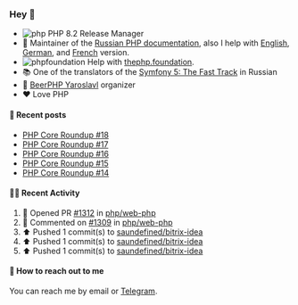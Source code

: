 ### Hey 👋

- ![php](https://user-images.githubusercontent.com/4685504/174548850-037dfd35-3b33-4154-9c50-95efd45ba66a.png) PHP 8.2 Release Manager
- 📖 Maintainer of the [Russian PHP documentation](https://github.com/php/doc-ru), also I help with [English](https://github.com/php/doc-en), [German](https://github.com/php/doc-de), and [French](https://github.com/php/doc-fr) version.
- ![phpfoundation](https://user-images.githubusercontent.com/4685504/174548733-72f62c18-f57e-47a6-8201-cb3d87e06b98.png) Help with [thephp.foundation](https://github.com/ThePHPF/thephp.foundation).
- 📚 One of the translators of
  the [Symfony 5: The Fast Track](https://symfony.com/doc/current/the-fast-track/ru/index.html)
  in Russian
- 🍻 [BeerPHP Yaroslavl](https://github.com/beerphp/yaroslavl) organizer
- ❤️ Love PHP

#### 📜 Recent posts

<!-- BLOG-POST-LIST:START -->
- [PHP Core Roundup #18](https://thephp.foundation/blog/2023/11/01/php-core-roundup-18/)
- [PHP Core Roundup #17](https://thephp.foundation/blog/2023/10/01/php-core-roundup-17/)
- [PHP Core Roundup #16](https://thephp.foundation/blog/2023/09/01/php-core-roundup-16/)
- [PHP Core Roundup #15](https://thephp.foundation/blog/2023/08/01/php-core-roundup-15/)
- [PHP Core Roundup #14](https://thephp.foundation/blog/2023/07/01/php-core-roundup-14/)
<!-- BLOG-POST-LIST:END -->

#### 👨‍💻 Recent Activity

<!--RECENT_ACTIVITY:start-->
1. 💪 Opened PR [#1312](https://github.com/php/web-php/pull/1312) in [php/web-php](https://github.com/php/web-php)<br>
2. 💬 Commented on [#1309](https://github.com/php/web-php/pull/1309#discussion_r2265159249) in [php/web-php](https://github.com/php/web-php)<br>
3. ⬆️ Pushed 1 commit(s) to [saundefined/bitrix-idea](https://github.com/saundefined/bitrix-idea)<br>
4. ⬆️ Pushed 1 commit(s) to [saundefined/bitrix-idea](https://github.com/saundefined/bitrix-idea)<br>
5. ⬆️ Pushed 1 commit(s) to [saundefined/bitrix-idea](https://github.com/saundefined/bitrix-idea)<br>
<!--RECENT_ACTIVITY:end-->

#### 💌 How to reach out to me

You can reach me by email or [Telegram](https://t.me/saundefined).
